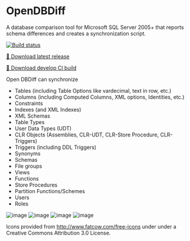 # OpenDBDiff
A database comparison tool for Microsoft SQL Server 2005+ that reports schema differences and creates a synchronization script.

[![Build status](https://ci.appveyor.com/api/projects/status/rdng91bfx3ao8ts6?svg=true)](https://ci.appveyor.com/project/OpenDBDiff/OpenDBDiff/branch/develop/artifacts)

[💾 Download latest release](https://github.com/OpenDBDiff/OpenDBDiff/releases/latest)

[💾 Download develop CI build](https://ci.appveyor.com/project/OpenDBDiff/OpenDBDiff/branch/develop/artifacts)

Open DBDiff can synchronize
* Tables (including Table Options like vardecimal, text in row, etc.)
* Columns (including Computed Columns, XML options, Identities, etc.)
* Constraints
* Indexes (and XML Indexes)
* XML Schemas
* Table Types
* User Data Types (UDT)
* CLR Objects (Assemblies, CLR-UDT, CLR-Store Procedure, CLR-Triggers)
* Triggers (including DDL Triggers)
* Synonyms
* Schemas
* File groups
* Views
* Functions 
* Store Procedures
* Partition Functions/Schemes
* Users
* Roles

![image](https://user-images.githubusercontent.com/16499626/131318619-8805f773-f6a1-49da-aa9b-809b1d07d03e.png)
![image](https://user-images.githubusercontent.com/16499626/131318701-ba7471d8-f380-4bdc-8dc7-35cd42485639.png)
![image](https://user-images.githubusercontent.com/16499626/131318757-3d91e872-7a25-4495-8c3c-644a52f4381a.png)
![image](https://user-images.githubusercontent.com/16499626/131319110-d68ea4dd-68c5-484e-86a0-8282fc1478d9.png)

Icons provided from http://www.fatcow.com/free-icons under under a Creative Commons Attribution 3.0 License.

